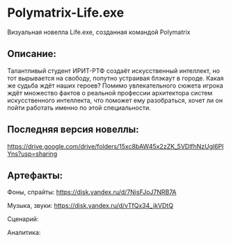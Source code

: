 # Polymatrix-Life.exe
Визуальная новелла Life.exe, созданная командой Polymatrix

**Описание:**
---
Талантливый студент ИРИТ-РТФ создаёт искусственный интеллект, но тот вырывается на свободу, попутно устраивая блэкаут в городе. Какая же судьба ждёт наших героев?
Помимо увлекательного сюжета игрока ждёт множество фактов о реальной профессии архитектора систем искусственного интеллекта, что поможет ему разобраться, хочет ли он пойти работать именно по этой специальности.

**Последняя версия новеллы:** 
---
https://drive.google.com/drive/folders/15xc8bAW45x2zZK_5VDlfhNzUgl6PlYns?usp=sharing

**Артефакты:**
---
Фоны, спрайты: https://disk.yandex.ru/d/7NisFJoJ7NRB7A

Музыка, звуки: https://disk.yandex.ru/d/vTfQx34_jkVDtQ

Сценарий:

Аналитика:
